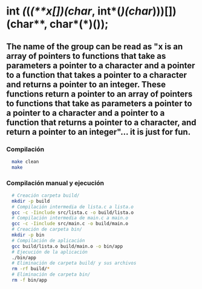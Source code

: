 # int _(_(_(\*\*x[])(char_, int*(*)(char*)))[])(char\*\*, char*(\*)());

## The name of the group can be read as "x is an array of pointers to functions that take as parameters a pointer to a character and a pointer to a function that takes a pointer to a character and returns a pointer to an integer. These functions return a pointer to an array of pointers to functions that take as parameters a pointer to a pointer to a character and a pointer to a function that returns a pointer to a character, and return a pointer to an integer"... it is just for fun.

### Compilación

```bash
  make clean
  make
```

### Compilación manual y ejecución

```bash
  # Creación carpeta build/
  mkdir -p build
  # Compilación intermedia de lista.c a lista.o
  gcc -c -Iinclude src/lista.c -o build/lista.o
  # Compilación intermedia de main.c a main.o
  gcc -c -Iinclude src/main.c -o build/main.o
  # Creación de carpeta bin/
  mkdir -p bin
  # Compilación de aplicación
  gcc build/lista.o build/main.o -o bin/app
  # Ejecución de la aplicación
  ./bin/app
  # Eliminación de carpeta build/ y sus archivos
  rm -rf build/*
  # Eliminación de carpeta bin/
  rm -f bin/app
```
